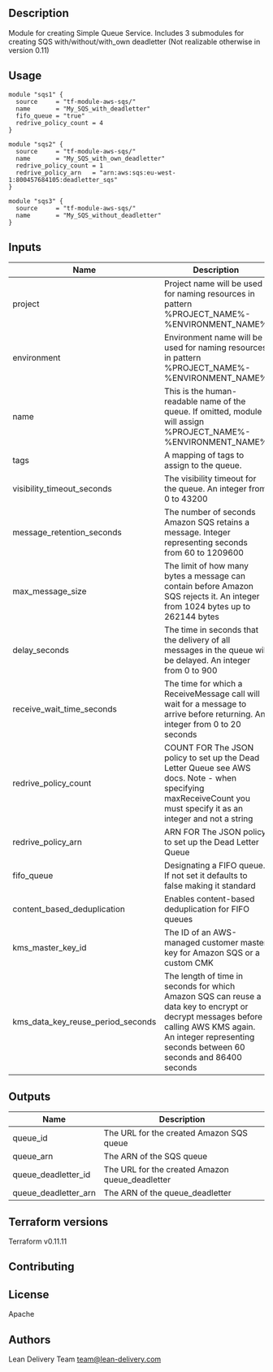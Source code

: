 ## Description

Module for creating Simple Queue Service.
Includes 3 submodules for creating SQS with/without/with_own deadletter (Not realizable otherwise in version 0.11)

## Usage

```hcl
module "sqs1" {
  source     = "tf-module-aws-sqs/"
  name       = "My_SQS_with_deadletter"
  fifo_queue = "true"
  redrive_policy_count = 4
}

module "sqs2" {
  source     = "tf-module-aws-sqs/"
  name       = "My_SQS_with_own_deadletter"
  redrive_policy_count = 1
  redrive_policy_arn   = "arn:aws:sqs:eu-west-1:800457684105:deadletter_sqs"
}

module "sqs3" {
  source     = "tf-module-aws-sqs/"
  name       = "My_SQS_without_deadletter"
}

```

## Inputs

| Name | Description | Type | Default | Required |
|------|-------------|:----:|:-----:|:-----:|
| project | Project name will be used for naming resources in pattern %PROJECT_NAME%-%ENVIRONMENT_NAME% | | "project" | no |
| environment | Environment name will be used for naming resources in pattern %PROJECT_NAME%-%ENVIRONMENT_NAME% | | "test" | no |
| name | This is the human-readable name of the queue. If omitted, module will assign %PROJECT_NAME%-%ENVIRONMENT_NAME% | "string" | "" | no |
| tags | A mapping of tags to assign to the queue. | "map" | {} | no |
| visibility_timeout_seconds | The visibility timeout for the queue. An integer from 0 to 43200 | | 30 | no |
| message_retention_seconds | The number of seconds Amazon SQS retains a message. Integer representing seconds from 60 to 1209600 | | 345600 | no |
| max_message_size | The limit of how many bytes a message can contain before Amazon SQS rejects it. An integer from 1024 bytes up to 262144 bytes | | 262144 | no |
| delay_seconds | The time in seconds that the delivery of all messages in the queue will be delayed. An integer from 0 to 900 | | 0 | no |
| receive_wait_time_seconds | The time for which a ReceiveMessage call will wait for a message to arrive before returning. An integer from 0 to 20 seconds | | 0 | no |
| redrive_policy_count | COUNT FOR The JSON policy to set up the Dead Letter Queue see AWS docs. Note - when specifying maxReceiveCount you must specify it as an integer and not a string | | 0 | no |
| redrive_policy_arn | ARN FOR The JSON policy to set up the Dead Letter Queue | "string" | "" | no |
| fifo_queue | Designating a FIFO queue. If not set it defaults to false making it standard | "string" | "false" | no |
| content_based_deduplication | Enables content-based deduplication for FIFO queues | "string" | "" | no |
| kms_master_key_id | The ID of an AWS-managed customer master key for Amazon SQS or a custom CMK | "string" | "" | no |
| kms_data_key_reuse_period_seconds | The length of time in seconds for which Amazon SQS can reuse a data key to encrypt or decrypt messages before calling AWS KMS again. An integer representing seconds between 60 seconds and 86400 seconds | | 300 | no |


## Outputs

| Name | Description |
|------|-------------|
| queue_id | The URL for the created Amazon SQS queue |
| queue_arn | The ARN of the SQS queue |
| queue_deadletter_id | The URL for the created Amazon queue_deadletter |
| queue_deadletter_arn | The ARN of the queue_deadletter |

## Terraform versions
Terraform v0.11.11

## Contributing


## License
Apache

## Authors
Lean Delivery Team team@lean-delivery.com
